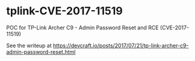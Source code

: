 # tplink-CVE-2017-11519
POC for TP-Link Archer C9 - Admin Password Reset and RCE (CVE-2017-11519)

See the writeup at https://devcraft.io/posts/2017/07/21/tp-link-archer-c9-admin-password-reset.html
